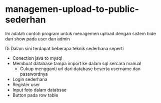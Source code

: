 # managemen-upload-to-public-sederhan

Ini adalah contoh program untuk menagemen upload dengan sistem hide dan show pada user dan admin

Di Dalam sini terdapat  beberapa teknik sederhana seperti 
  - Conection java to mysql
  - Membuat database tampa import ke dalam sql sercara manual
    - Cukup mengganti url dari database beserta username dan passwordnya 
  - Login sederhana
  - Register user
  - Input foto dalam databsae
  - Button pada row table 
 
